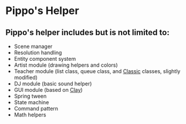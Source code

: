 # Pippo's Helper
## Pippo's helper includes but is not limited to:
 * Scene manager
 * Resolution handling
 * Entity component system
 * Artist module (drawing helpers and colors)
 * Teacher module (list class, queue class, and [Classic](https://github.com/rxi/classic) classes, slightly modified)
 * DJ module (basic sound helper)
 * GUI module (based on [Clay](https://github.com/nicbarker/clay))
 * Spring tween
 * State machine
 * Command pattern
 * Math helpers
